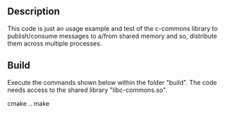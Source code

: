 ## Description

This code is just an usage example and test of the c-commons library to publish/consume messages to a/from shared memory and so, distribute them across multiple processes.  


## Build

Execute the commands shown below within the folder "build". The code needs access to the shared library "libc-commons.so".

cmake ..
make
  